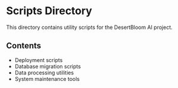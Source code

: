 # Scripts Directory

This directory contains utility scripts for the DesertBloom AI project.

## Contents

- Deployment scripts
- Database migration scripts
- Data processing utilities
- System maintenance tools 